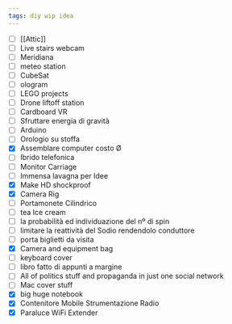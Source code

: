 ```yaml
---
tags: diy wip idea
---
```

- [ ] [[Attic]]
- [ ] Live stairs webcam
- [ ] Meridiana
- [ ] meteo station
- [ ] CubeSat
- [ ] ologram
- [ ] LEGO projects
- [ ] Drone liftoff station
- [ ] Cardboard VR
- [ ] Sfruttare energia di gravità
- [ ] Arduino
- [ ] Orologio su stoffa
- [x] Assemblare computer costo Ø
- [ ] Ibrido telefonica
- [ ] Monitor Carriage
- [ ] Immensa lavagna per Idee
- [x] Make HD shockproof
- [x] Camera Rig
- [ ] Portamonete Cilindrico
- [ ] tea Ice cream
- [ ] la probabilità ed individuazione del nº di spin
- [ ] limitare la reattività del Sodio rendendolo conduttore
- [ ] porta biglietti da visita
- [x] Camera and equipment bag
- [ ] keyboard cover
- [ ] libro fatto di appunti a margine
- [ ] All of politics stuff and propaganda in just one social network
- [ ] Mac cover stuff
- [x] big huge notebook
- [x] Contenitore Mobile Strumentazione Radio
- [x] Paraluce WiFi Extender